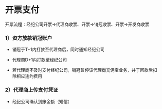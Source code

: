 # 开票支付

开票流程：经纪公司开票→代理商收票、开票→销冠收票、开票→开发商收票

### 1）资方放款销冠账户

* 销冠于T+1内打款至代理商后，同时通知经纪公司
* 代理商D+1内打款至经纪公司

* 若代理商不及时支付经纪公司，销冠暂停该代理商充佣宝业务，并于回款后扣除相应违约费用

### 2）代理商上传支付凭证

*   经纪公司确认到账金额（短信）





